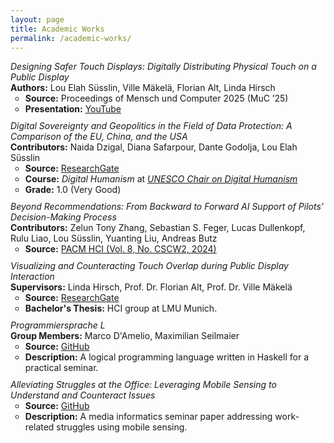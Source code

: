 ```yaml
---
layout: page
title: Academic Works
permalink: /academic-works/
---
```

<ul style="list-style-type: none; padding: 0; margin: 0; display: flex; flex-direction: column; gap: 10px;">
    <li>
        <i>Designing Safer Touch Displays: Digitally Distributing Physical Touch on a Public Display</i><br>
        <strong>Authors:</strong> Lou Elah Süsslin, Ville Mäkelä, Florian Alt, Linda Hirsch
        <ul>
            <li><strong>Source:</strong> Proceedings of Mensch und Computer 2025 (MuC ’25)</li>
            <li><strong>Presentation:</strong> <a href="https://youtu.be/R6GyULagwS0">YouTube</a></li>
        </ul>
    </li>
    <li>
        <i>Digital Sovereignty and Geopolitics in the Field of Data Protection: A Comparison of the EU, China, and the USA</i><br>
        <strong>Contributors:</strong> Naida Dzigal, Diana Safarpour, Dante Godolja, Lou Elah Süsslin
        <ul>
            <li><strong>Source:</strong> <a href="http://doi.org/10.13140/RG.2.2.29957.87522">ResearchGate</a></li>
            <li><strong>Course:</strong> <i>Digital Humanism</i> at <a href="https://informatics.tuwien.ac.at/digital-humanism/"><i>UNESCO Chair on Digital Humanism</i></a></li>
            <li><strong>Grade:</strong> 1.0 (Very Good)</li>
        </ul>
    </li>
    <li>
        <i>Beyond Recommendations: From Backward to Forward AI Support of Pilots’ Decision-Making Process</i><br>
        <strong>Contributors:</strong> Zelun Tony Zhang, Sebastian S. Feger, Lucas Dullenkopf, Rulu Liao, Lou Süsslin, Yuanting Liu, Andreas Butz
        <ul>
            <li><strong>Source:</strong> <a href="https://arxiv.org/abs/2406.08959">PACM HCI (Vol. 8, No. CSCW2, 2024)</a></li>
        </ul>
    </li>
    <li>
        <i>Visualizing and Counteracting Touch Overlap during Public Display Interaction</i><br>
        <strong>Supervisors:</strong> Linda Hirsch, Prof. Dr. Florian Alt, Prof. Dr. Ville Mäkelä
        <ul>
            <li><strong>Source:</strong> <a href="https://www.researchgate.net/publication/371987298_Visualizing_and_Counteracting_Touch_Overlap_during_Public_Display_Interaction">ResearchGate</a></li>
            <li><strong>Bachelor's Thesis:</strong> HCI group at LMU Munich.</li>
        </ul>
    </li>
    <li>
        <i>Programmiersprache L</i><br>
        <strong>Group Members:</strong> Marco D'Amelio, Maximilian Seilmaier
        <ul>
            <li><strong>Source:</strong> <a href="https://github.com/luki/programmiersprache-l">GitHub</a></li>
            <li><strong>Description:</strong> A logical programming language written in Haskell for a practical seminar.</li>
        </ul>
    </li>
    <li>
        <i>Alleviating Struggles at the Office: Leveraging Mobile Sensing to Understand and Counteract Issues</i>
        <ul>
            <li><strong>Source:</strong> <a href="https://github.com/luki/alleviating-struggles-in-the-office">GitHub</a></li>
            <li><strong>Description:</strong> A media informatics seminar paper addressing work-related struggles using mobile sensing.</li>
        </ul>
    </li>
</ul>
